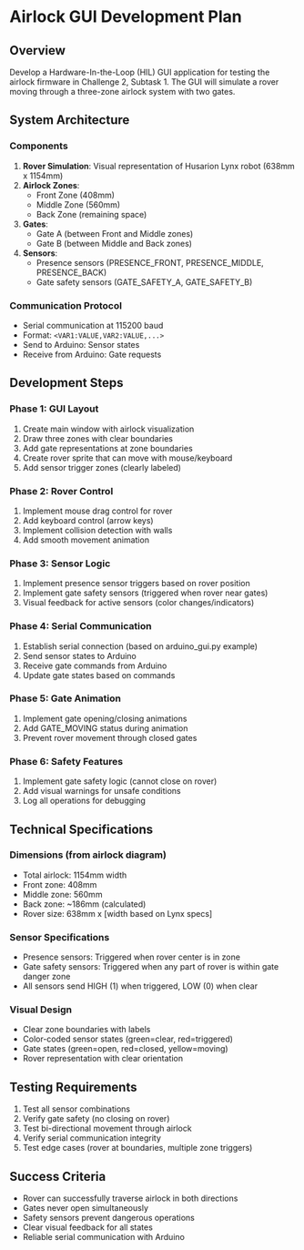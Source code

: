 # Airlock GUI Development Plan

## Overview
Develop a Hardware-In-the-Loop (HIL) GUI application for testing the airlock firmware in Challenge 2, Subtask 1. The GUI will simulate a rover moving through a three-zone airlock system with two gates.

## System Architecture

### Components
1. **Rover Simulation**: Visual representation of Husarion Lynx robot (638mm x 1154mm)
2. **Airlock Zones**:
   - Front Zone (408mm)
   - Middle Zone (560mm) 
   - Back Zone (remaining space)
3. **Gates**:
   - Gate A (between Front and Middle zones)
   - Gate B (between Middle and Back zones)
4. **Sensors**:
   - Presence sensors (PRESENCE_FRONT, PRESENCE_MIDDLE, PRESENCE_BACK)
   - Gate safety sensors (GATE_SAFETY_A, GATE_SAFETY_B)

### Communication Protocol
- Serial communication at 115200 baud
- Format: `<VAR1:VALUE,VAR2:VALUE,...>`
- Send to Arduino: Sensor states
- Receive from Arduino: Gate requests

## Development Steps

### Phase 1: GUI Layout
1. Create main window with airlock visualization
2. Draw three zones with clear boundaries
3. Add gate representations at zone boundaries
4. Create rover sprite that can move with mouse/keyboard
5. Add sensor trigger zones (clearly labeled)

### Phase 2: Rover Control
1. Implement mouse drag control for rover
2. Add keyboard control (arrow keys)
3. Implement collision detection with walls
4. Add smooth movement animation

### Phase 3: Sensor Logic
1. Implement presence sensor triggers based on rover position
2. Implement gate safety sensors (triggered when rover near gates)
3. Visual feedback for active sensors (color changes/indicators)

### Phase 4: Serial Communication
1. Establish serial connection (based on arduino_gui.py example)
2. Send sensor states to Arduino
3. Receive gate commands from Arduino
4. Update gate states based on commands

### Phase 5: Gate Animation
1. Implement gate opening/closing animations
2. Add GATE_MOVING status during animation
3. Prevent rover movement through closed gates

### Phase 6: Safety Features
1. Implement gate safety logic (cannot close on rover)
2. Add visual warnings for unsafe conditions
3. Log all operations for debugging

## Technical Specifications

### Dimensions (from airlock diagram)
- Total airlock: 1154mm width
- Front zone: 408mm
- Middle zone: 560mm
- Back zone: ~186mm (calculated)
- Rover size: 638mm x [width based on Lynx specs]

### Sensor Specifications
- Presence sensors: Triggered when rover center is in zone
- Gate safety sensors: Triggered when any part of rover is within gate danger zone
- All sensors send HIGH (1) when triggered, LOW (0) when clear

### Visual Design
- Clear zone boundaries with labels
- Color-coded sensor states (green=clear, red=triggered)
- Gate states (green=open, red=closed, yellow=moving)
- Rover representation with clear orientation

## Testing Requirements
1. Test all sensor combinations
2. Verify gate safety (no closing on rover)
3. Test bi-directional movement through airlock
4. Verify serial communication integrity
5. Test edge cases (rover at boundaries, multiple zone triggers)

## Success Criteria
- Rover can successfully traverse airlock in both directions
- Gates never open simultaneously
- Safety sensors prevent dangerous operations
- Clear visual feedback for all states
- Reliable serial communication with Arduino 